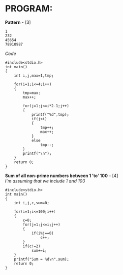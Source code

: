 # PROGRAM:  

**Pattern**  - [3]
```
1
232
45654
78910987

```

*Code*  
```
#include<stdio.h>
int main()
{
	int i,j,max=1,tmp;

	for(i=1;i<=4;i++)
	{
		tmp=max;
		max++;

		for(j=1;j<=i*2-1;j++)
		{
			printf("%d",tmp);
			if(j<i)
			{
				tmp++;
				max++;
			}
			else
				tmp--;
		}
		printf("\n");
	}
	return 0;	
}

```

**Sum of all non-prime numbers between 1 'to' 100**  - [4]  
*I'm assuming that we include 1 and 100*

```
#include<stdio.h>
int main()
{
	int i,j,c,sum=0;

	for(i=1;i<=100;i++)
	{
		c=0;
		for(j=1;j<=i;j++)
		{
			if(i%j==0)
				c++;
		}
		if(c!=2)
			sum+=i;
	}
	printf("Sum = %d\n",sum);
	return 0;
}

```
